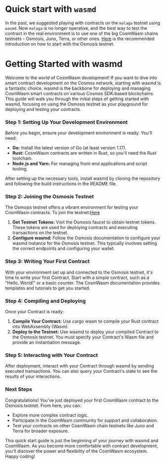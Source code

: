 # Quick start with `wasmd`

In the past, we suggested playing with contracts on the `malaga` testnet using `wasmd`.
Now `malaga` is no longer operative, and the best way to test the contract in the
real environment is to use one of the big CosmWasm chains testnets - Osmosis, Juno,
Terra, or other ones.
[Here](https://docs.osmosis.zone/cosmwasm/testnet/cosmwasm-deployment/) is the
recommended introduction on how to start with the Osmosis testnet.

# Getting Started with wasmd

Welcome to the world of CosmWasm development! If you want to dive into smart contract development on the Cosmos network, starting with wasmd is a fantastic choice. wasmd is the backbone for deploying and managing CosmWasm smart contracts on various Cosmos SDK-based blockchains. This guide will walk you through the initial steps of getting started with wasmd, focusing on using the Osmosis testnet as your playground for deploying and testing your contracts.

### Step 1: Setting Up Your Development Environment

Before you begin, ensure your development environment is ready. You'll need:

- **Go:** Install the latest version of Go (at least version 1.17).
- **Rust:** CosmWasm contracts are written in Rust, so you'll need the Rust toolchain.
- **Node.js and Yarn:** For managing front-end applications and script tooling.

After setting up the necessary tools, install wasmd by cloning the repository and following the build instructions in the README file.

### Step 2: Joining the Osmosis Testnet

The Osmosis testnet offers a vibrant environment for testing your CosmWasm contracts. To join the testnet:[Here](https://docs.osmosis.zone/cosmwasm/testnet/cosmwasm-deployment/)

1. **Get Testnet Tokens:** Visit the Osmosis faucet to obtain testnet tokens. These tokens are used for deploying contracts and executing transactions on the testnet.
2. **Configure wasmd:** Follow the Osmosis documentation to configure your wasmd instance for the Osmosis testnet. This typically involves setting the correct endpoints and configuring your wallet.

### Step 3: Writing Your First Contract

With your environment set up and connected to the Osmosis testnet, it's time to write your first Contract. Start with a simple contract, such as a "Hello, World!" or a basic counter. The CosmWasm documentation provides templates and tutorials to get you started.

### Step 4: Compiling and Deploying

Once your Contract is ready:

1. **Compile Your Contract:** Use cargo wasm to compile your Rust contract into WebAssembly (Wasm).
2. **Deploy to the Testnet:** Use wasmd to deploy your compiled Contract to the Osmosis testnet. You must specify your Contract's Wasm file and provide an instantiation message.

### Step 5: Interacting with Your Contract

After deployment, interact with your Contract through wasmd by sending executed transactions. You can also query your Contract's state to see the results of your interactions.

### Next Steps

Congratulations! You've just deployed your first CosmWasm contract to the Osmosis testnet. From here, you can:

- Explore more complex contract logic.
- Participate in the CosmWasm community for support and collaboration.
- Test your contracts on other CosmWasm chain testnets like Juno and Terra for broader exposure.

This quick start guide is just the beginning of your journey with wasmd and CosmWasm. As you become more comfortable with contract development, you'll discover the power and flexibility of the CosmWasm ecosystem. Happy coding!